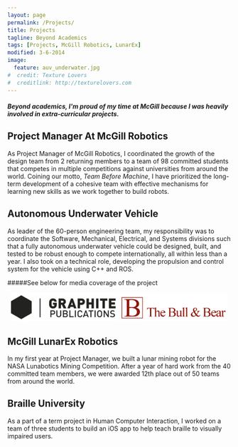 ```yaml
---
layout: page
permalink: /Projects/
title: Projects
tagline: Beyond Academics
tags: [Projects, McGill Robotics, LunarEx]
modified: 3-6-2014
image:
  feature: auv_underwater.jpg
#  credit: Texture Lovers
#  creditlink: http://texturelovers.com
---
```






#### *Beyond academics, I'm proud of my time at McGill because I was heavily involved in extra-curricular projects.*

## Project Manager At McGill Robotics

As Project Manager of McGill Robotics, I coordinated the growth of the design team from 2 returning members to a team of 98 committed students that competes in multiple competitions against universities from around the world. Coining our motto, *Team Before Machine*, I have prioritized the long-term development of a cohesive team with effective mechanisms for learning new skills as we work together to build robots.

## Autonomous Underwater Vehicle

As leader of the 60-person engineering team, my responsibility was to coordinate the Software, Mechanical, Electrical, and Systems divisions such that a fully autonomous underwater vehicle could be designed, built, and tested to be robust enough to compete internationally, all within less than a year. I also took on a technical role, developing the propulsion and control system for the vehicle using C++ and ROS.

#####See below for media coverage of the project

<div align="center">
	<a markdown="0" target="_blank" href="http://graphitepublications.com/team-building-with-mcgill-robotics/"><img alt="Team Building with McGill Robotics - Graphite Publications" src="/images/graphite.png" width="48%"></a>
	<a markdown="0" target="_blank" href="http://bullandbearmcgill.com/putting-the-team-before-the-machine/"><img alt="Putting the Team Before the Machine - The Bull and Bear" src="/images/bullandbear.png" width="48%"></a>
</div>

## McGill LunarEx Robotics

In my first year at Project Manager, we built a lunar mining robot for the NASA Lunabotics Mining Competition. After a year of hard work from the 40 committed team members, we were awarded 12th place out of 50 teams from around the world.

## Braille University

As a part of a term project in Human Computer Interaction, I worked on a team of three students to build an iOS app to help teach braille to visually impaired users.